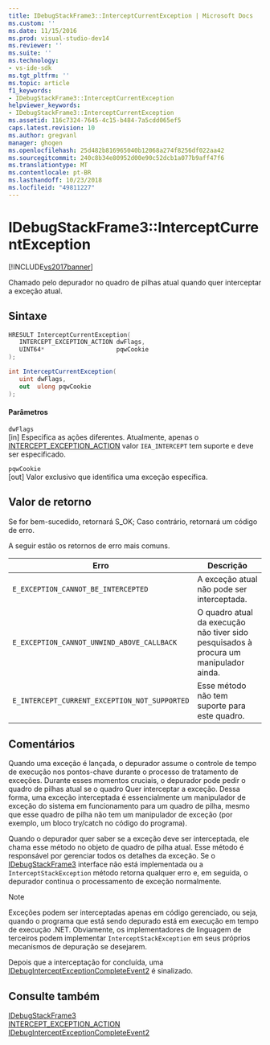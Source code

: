 ```yaml
---
title: IDebugStackFrame3::InterceptCurrentException | Microsoft Docs
ms.custom: ''
ms.date: 11/15/2016
ms.prod: visual-studio-dev14
ms.reviewer: ''
ms.suite: ''
ms.technology:
- vs-ide-sdk
ms.tgt_pltfrm: ''
ms.topic: article
f1_keywords:
- IDebugStackFrame3::InterceptCurrentException
helpviewer_keywords:
- IDebugStackFrame3::InterceptCurrentException
ms.assetid: 116c7324-7645-4c15-b484-7a5cdd065ef5
caps.latest.revision: 10
ms.author: gregvanl
manager: ghogen
ms.openlocfilehash: 25d482b816965040b12068a274f8256df022aa42
ms.sourcegitcommit: 240c8b34e80952d00e90c52dcb1a077b9aff47f6
ms.translationtype: MT
ms.contentlocale: pt-BR
ms.lasthandoff: 10/23/2018
ms.locfileid: "49811227"
---
```

# <a name="idebugstackframe3interceptcurrentexception"></a>IDebugStackFrame3::InterceptCurrentException
[!INCLUDE[vs2017banner](../../../includes/vs2017banner.md)]

Chamado pelo depurador no quadro de pilhas atual quando quer interceptar a exceção atual.  
  
## <a name="syntax"></a>Sintaxe  
  
```cpp  
HRESULT InterceptCurrentException(  
   INTERCEPT_EXCEPTION_ACTION dwFlags,  
   UINT64*                    pqwCookie  
);  
```  
  
```csharp  
int InterceptCurrentException(  
   uint dwFlags,   
   out  ulong pqwCookie  
);  
```  
  
#### <a name="parameters"></a>Parâmetros  
 `dwFlags`  
 [in] Especifica as ações diferentes. Atualmente, apenas o [INTERCEPT_EXCEPTION_ACTION](../../../extensibility/debugger/reference/intercept-exception-action.md) valor `IEA_INTERCEPT` tem suporte e deve ser especificado.  
  
 `pqwCookie`  
 [out] Valor exclusivo que identifica uma exceção específica.  
  
## <a name="return-value"></a>Valor de retorno  
 Se for bem-sucedido, retornará S_OK; Caso contrário, retornará um código de erro.  
  
 A seguir estão os retornos de erro mais comuns.  
  
|Erro|Descrição|  
|-----------|-----------------|  
|`E_EXCEPTION_CANNOT_BE_INTERCEPTED`|A exceção atual não pode ser interceptada.|  
|`E_EXCEPTION_CANNOT_UNWIND_ABOVE_CALLBACK`|O quadro atual da execução não tiver sido pesquisados à procura um manipulador ainda.|  
|`E_INTERCEPT_CURRENT_EXCEPTION_NOT_SUPPORTED`|Esse método não tem suporte para este quadro.|  
  
## <a name="remarks"></a>Comentários  
 Quando uma exceção é lançada, o depurador assume o controle de tempo de execução nos pontos-chave durante o processo de tratamento de exceções. Durante esses momentos cruciais, o depurador pode pedir o quadro de pilhas atual se o quadro Quer interceptar a exceção. Dessa forma, uma exceção interceptada é essencialmente um manipulador de exceção do sistema em funcionamento para um quadro de pilha, mesmo que esse quadro de pilha não tem um manipulador de exceção (por exemplo, um bloco try/catch no código do programa).  
  
 Quando o depurador quer saber se a exceção deve ser interceptada, ele chama esse método no objeto de quadro de pilha atual. Esse método é responsável por gerenciar todos os detalhes da exceção. Se o [IDebugStackFrame3](../../../extensibility/debugger/reference/idebugstackframe3.md) interface não está implementada ou a `InterceptStackException` método retorna qualquer erro e, em seguida, o depurador continua o processamento de exceção normalmente.  
  
> [!NOTE]
>  Exceções podem ser interceptadas apenas em código gerenciado, ou seja, quando o programa que está sendo depurado está em execução em tempo de execução .NET. Obviamente, os implementadores de linguagem de terceiros podem implementar `InterceptStackException` em seus próprios mecanismos de depuração se desejarem.  
  
 Depois que a interceptação for concluída, uma [IDebugInterceptExceptionCompleteEvent2](../../../extensibility/debugger/reference/idebuginterceptexceptioncompleteevent2.md) é sinalizado.  
  
## <a name="see-also"></a>Consulte também  
 [IDebugStackFrame3](../../../extensibility/debugger/reference/idebugstackframe3.md)   
 [INTERCEPT_EXCEPTION_ACTION](../../../extensibility/debugger/reference/intercept-exception-action.md)   
 [IDebugInterceptExceptionCompleteEvent2](../../../extensibility/debugger/reference/idebuginterceptexceptioncompleteevent2.md)

